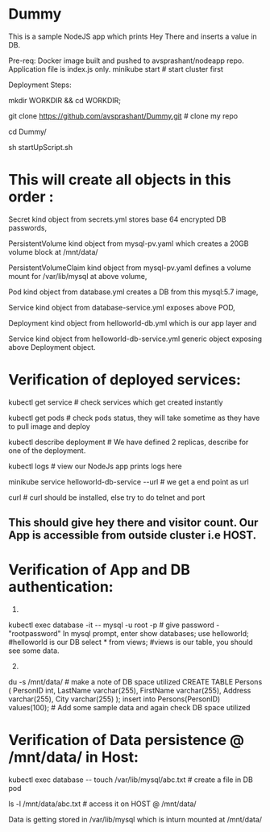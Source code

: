 # Dummy
This is a sample NodeJS app which prints Hey There and inserts a value in DB.

Pre-req:
Docker image built and pushed to avsprashant/nodeapp repo. Application file is index.js only.
minikube start # start cluster first

Deployment Steps:

mkdir WORKDIR && cd WORKDIR; 

git clone https://github.com/avsprashant/Dummy.git    # clone my repo

cd Dummy/

sh startUpScript.sh 
# This will create all objects in this order :
Secret kind object from secrets.yml stores base 64 encrypted DB passwords, 

PersistentVolume kind object from  mysql-pv.yaml which creates a 20GB volume block at /mnt/data/

PersistentVolumeClaim kind object from  mysql-pv.yaml defines a volume mount for /var/lib/mysql at above volume,

Pod kind object from database.yml creates a DB from this mysql:5.7 image,

Service kind object from database-service.yml exposes above POD,

Deployment kind object from helloworld-db.yml which is our app layer and 

Service kind object from helloworld-db-service.yml generic object exposing above Deployment object.

# Verification of deployed services:
kubectl get service   # check services which get created instantly

kubectl get pods      # check pods status, they will take sometime as they have to pull image and deploy

kubectl describe deployment <helloworld-deployment-randomString>  # We have defined 2 replicas, describe for one of the deployment.

kubectl logs <helloworld-deployment-randomString>   # view our NodeJs app prints logs here

minikube service helloworld-db-service --url    # we get a end point as url

curl <URL>  # curl should be installed, else try to do telnet and port

## This should give hey there and visitor count. Our App is accessible from outside cluster i.e HOST.

# Verification of App and DB authentication:
1)

kubectl exec database -it -- mysql -u root -p     # give password - "rootpassword"
In mysql prompt, enter 
show databases;
use helloworld;       #helloworld is our DB
select * from views;  #views is our table, you should see some data.

2)

du -s /mnt/data/    # make a note of DB space utilized
CREATE TABLE Persons (
    PersonID int,
    LastName varchar(255),
    FirstName varchar(255),
    Address varchar(255),
    City varchar(255) 
);
insert into Persons(PersonID) values(100); # Add some sample data and again check DB space utilized

# Verification of Data persistence @ /mnt/data/ in Host:
kubectl exec database -- touch /var/lib/mysql/abc.txt # create a file in DB pod

ls -l /mnt/data/abc.txt # access it on HOST @ /mnt/data/

Data is getting stored in /var/lib/mysql which is inturn mounted at /mnt/data/
